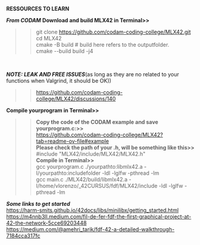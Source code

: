 **RESSOURCES TO LEARN**

***From CODAM***
**Download and build MLX42 in Terminal>>**
>>git clone https://github.com/codam-coding-college/MLX42.git<br>
>>cd MLX42<br>
>>cmake -B build # build here refers to the outputfolder.<br>
>>cmake --build build -j4 <br>
<br>

***NOTE: LEAK AND FREE ISSUES***(as long as they are no related to your functions when Valgrind, it should be OK))
>>https://github.com/codam-coding-college/MLX42/discussions/140<br>

**Compile yourprogram in Terminal>>** <br>
>>**Copy the code of the CODAM example and save yourprogram.c:>>** <br>
>>https://github.com/codam-coding-college/MLX42?tab=readme-ov-file#example<br>
>>**Please check the path of your .h, will be something like this>>** <br>
>>#include "MLX42/include/MLX42/MLX42.h"<br>
>>**Compile in Terminal>>** <br>
>>gcc yourprogram.c ./yourpathto:libmlx42.a -I/yourpathto:includefolder -ldl -lglfw -pthread -lm<br>
>>gcc main.c ./MLX42/build/libmlx42.a -I/home/vlorenzo/_42CURSUS/fdf/MLX42/include -ldl -lglfw -pthread -lm<br>

***Some links to get started***<br>
https://harm-smits.github.io/42docs/libs/minilibx/getting_started.html<br>
https://m4nnb3ll.medium.com/fil-de-fer-fdf-the-first-graphical-project-at-42-the-network-5cce69203448<br>
https://medium.com/@amehri_tarik/fdf-42-a-detailed-walkthrough-7184cca317fc<br>
